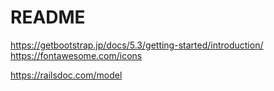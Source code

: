 # README

https://getbootstrap.jp/docs/5.3/getting-started/introduction/
https://fontawesome.com/icons

https://railsdoc.com/model
